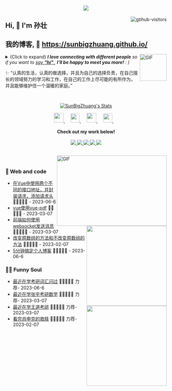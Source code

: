 <h1 align="center"> <a href="https://sunguoqi.com/"> <img src="https://readme-typing-svg.herokuapp.com/?lines=console.log(%22Hello%2C%20World!%22);孙壮同学祝您今天愉快!&center=true&size=27"> </a> </h1>
<a href="https://github.com/SunBigZhuang/computer-vision-in-action">
    <img align="right" src="https://komarev.com/ghpvc/?username=SunBigZhuang&label=Visitors&color=red&style=flat&logo=github" alt="gtihub-visitors" />
</a>
 
## Hi, 👋  I'm 孙壮
## 我的博客, 👋  <a href="[http://welcome.voup.cn](https://sunbigzhuang.github.io/)">https://sunbigzhuang.github.io/</a>
 
<img align="right" alt="GIF" src="https://media.giphy.com/media/LnQjpWaON8nhr21vNW/giphy.gif" width="84" title="Say HI"> <details><summary>(Click to expand) <em><b>I love connecting with different people</b> so if you want to <a href="https://voup.cn" >say <b>"hi" </b></a>, <b>I'll be happy to meet you more!</b> : )</em></summary>
 
<!--my introduction start-->
    
- 🔭 empty
- 🌱 empty
- 🤔 Only two things make me moved. 
  1. empty
  2. empty
- ❤️ I like eating 🍉, raising 🐓, playing 🏓, sleeping in 🛌 and 📺 [ACGN]
- 💬 Be free to ask me about anything [here](https://github.com/SunBigZhuang/SunBigZhuang/issues).
 
---
</details>
  
  ✨ “认真的生活，认真的做选择，并且为自己的选择负责，在自己擅长的领域努力的学习和工作，在自己的工作上尽可能的有所作为，并且能够维护住一个温暖的家庭。”
 
 
<!--my introduction end -->
 
<br>
 
<p align="center">
  <a href="https://github.com/SunBigZhuang" class="rich-diff-level-one">
    <img src="https://github-readme-stats.vercel.app/api?username=SunBigZhuang&title_color=333&text_color=777" alt="SunBigZhuang's Stats" >
    <!-- &hide=issues
    <img src="https://github-readme-stats.vercel.app/api?username=SunBigZhuang&hide=issues&title_color=333&text_color=777" alt="SunBigZhuang's Stats" >
    -->
  </a>
</p>
 
<p align="center">
 
  <a href="https://space.bilibili.com/492875496" target="_blank" alt="Bilibili" title="Bilibili">
    <img src="https://user-images.githubusercontent.com/29084184/166415345-91925d37-c66f-448f-8d75-c8355fe0b692.png" width="30px"/>
  </a>
  &emsp;
  <a href= "https://sunbigzhuang.github.io/" target="_blank" alt="Instagram" title="Instagram">
    <img src="https://voup.cn/wp-content/uploads/2023/06/icons8-log-cabin-32.png" width="28px"/>
  </a>
  &emsp;
      <a href="https://blog.csdn.net/sunxiaobai1?type=blog" target="_blank" alt="CSDN" title="CSDN">
    <img src="https://img.icons8.com/material/48/000000/csdn.png" width="30px"/>
  </a>
  &emsp;
     <a href="https://www.zhihu.com/people/sun-da-zhuang-18" target="_blank" alt="Zhihu" title="Zhihu">
    <img src="https://img.icons8.com/material-two-tone/50/000000/zhihu.png" width="28px"/>
  </a>
  &emsp;
  <br><br>
  <strong>Check out my work below!</strong>
  <br><br>
  <a href="https://github.com/SunBigZhuang">
    <img src="https://badges.strrl.dev/visits/SunBigZhuang/SunBigZhuang?style=flat-square&color=black&logo=github">
  </a>
  <a href="https://github.com/SunBigZhuang">
    <img src="https://badges.strrl.dev/years/SunBigZhuang?style=flat-square&color=black&logo=github">
  </a>
  <a href="https://github.com/SunBigZhuang?tab=repositories">
    <img src="https://badges.strrl.dev/repos/SunBigZhuang?style=flat-square&color=black&logo=github">
  </a>
  <a href="https://gist.github.com/SunBigZhuang">
    <img src="https://badges.strrl.dev/gists/SunBigZhuang?style=flat-square&color=black&logo=github">
  </a>
  <a href="https://github.com/SunBigZhuang">
    <img src="https://badges.strrl.dev/commits/monthly/SunBigZhuang?style=flat-square&color=black&logo=github">
  </a>
</p>
 
<h2></h2>
 
<img align="right" alt="GIF" src="OctoCharmve/code.gif" width="343" height="220" title="Do what you like, and do it best!"> &nbsp;&nbsp;&nbsp;&nbsp;
 
### 🧠 Web and code
 
<img align="right" width="250" src="https://cdn.jsdelivr.net/gh/sun0225SUN/sun0225SUN/assets/images/hi.gif" />
 
<!-- START_SECTION:brain -->
* <a href='https://sunbigzhuang.github.io/posts/51348/' target='_blank'>在Vue中使用两个不同的接口地址，并封装请求，添加请求头</a> 🌟🌟🌟🌟🌟 - 2023-06-6
* <a href='https://sunbigzhuang.github.io/posts/51324/' target='_blank'>vue使用vue-pdf</a> 🌟🌟🌟🌟🌟 - 2023-03-07
* <a href='https://sunbigzhuang.github.io/posts/51304/' target='_blank'>前端如何使用websocket发送消息</a> 🌟🌟🌟🌟🌟 - 2023-03-07
* <a href='https://sunbigzhuang.github.io/posts/55581/' target='_blank'>改变原数组的方法和不改变原数组的方法</a> 🌟🌟🌟🌟🌟 - 2023-02-07
* <a href='https://sunbigzhuang.github.io/posts/26372/' target='_blank'>5分钟搞定个人博客</a> 🌟🌟🌟🌟🌟 - 2023-06-6
<!-- END_SECTION:brain -->
 
</td></tr>
 
<tr><td>
 
### 🤾‍♂️ Funny Soul
 
<img align="right" width="250" src="https://cdn.jsdelivr.net/gh/sun0225SUN/sun0225SUN/assets/images/hi.gif" />
 
<!-- START_SECTION:douban -->
* <a href='https://www.bing.com/search?q=%E8%80%83%E7%A0%94%E8%AF%8D%E6%B1%87%E9%97%AA%E8%BF%87' target='_blank'>最近在学考研词汇闪过</a> 🌟🌟🌟🌟🌟 力荐- 2023-06-6
* <a href='https://www.bing.com/search?q=%E5%BC%A0%E5%AE%87%E8%80%83%E7%A0%94%E6%95%B0%E5%AD%A6&qs=n&form=QBRE&sp=-1&lq=0&pq=%E5%BC%A0%E5%AE%87%E8%80%83%E7%A0%94%E6%95%B0%E5%AD%A6&sc=10-6&sk=&cvid=69AADEED0BDA40CEAEA6681A39320017&ghsh=0&ghacc=0&ghpl=' target='_blank'>最近在学张宇考研数学</a> 🌟🌟🌟🌟🌟 力荐- 2023-03-07
* <a href='https://search.bilibili.com/all?keyword=%E7%8E%8B%E9%81%93%E8%80%83%E7%A0%94' target='_blank'>最近在学王道考研</a> 🌟🌟🌟🌟🌟 力荐- 2023-03-07
* <a href='http://movie.douban.com/subject/1292052/' target='_blank'>看完肖申克的救赎</a> 🌟🌟🌟🌟🌟 力荐- 2023-02-07
 
 
<!-- END_SECTION:douban -->
 
</td></tr>
 
<tr><td>
